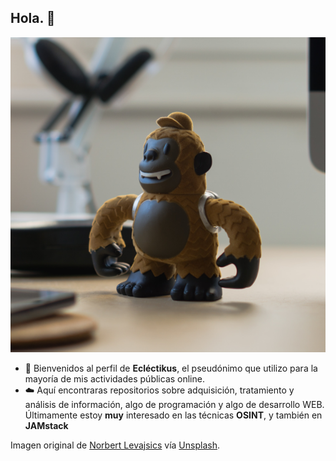 ## Hola. 👋

![GitHub de Ecléctikus](https://github.com/Eclectikus/Eclectikus/blob/main/img/Eclectikus.png)

- :monkey: Bienvenidos al perfil de **Ecléctikus**, el pseudónimo que utilizo para la mayoría de mis actividades públicas online.
- :cloud: Aquí encontraras repositorios sobre adquisición, tratamiento y análisis de información, algo de programación y algo de desarrollo WEB. Últimamente estoy **muy** interesado en las técnicas **OSINT**, y también en **JAMstack**

Imagen original de [Norbert Levajsics](https://unsplash.com/@levajsics?utm_source=unsplash&amp;utm_medium=referral&amp;utm_content=creditCopyText) vía [Unsplash](https://unsplash.com/s/photos/chimps?utm_source=unsplash&amp;utm_medium=referral&amp;utm_content=creditCopyText).

<!--
**Eclectikus/Eclectikus** is a ✨ _special_ ✨ repository because its `README.md` (this file) appears on your GitHub profile.

Here are some ideas to get you started:

- 🔭 I’m currently working on ...
- 🌱 I’m currently learning ...
- 👯 I’m looking to collaborate on ...
- 🤔 I’m looking for help with ...
- 💬 Ask me about ...
- 📫 How to reach me: ...
- 😄 Pronouns: ...
- ⚡ Fun fact: ...
-->
